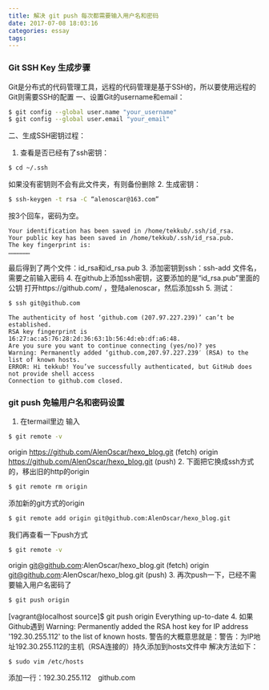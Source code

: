 ```yaml
---
title: 解决 git push 每次都需要输入用户名和密码
date: 2017-07-08 18:03:16
categories: essay
tags:
---
```


### Git SSH Key 生成步骤
Git是分布式的代码管理工具，远程的代码管理是基于SSH的，所以要使用远程的Git则需要SSH的配置
一、设置Git的username和email：
``` bash
$ git config --global user.name "your_username"
$ git config --global user.email "your_email"
```
二、生成SSH密钥过程：
1. 查看是否已经有了ssh密钥：
``` bash
$ cd ~/.ssh
```
如果没有密钥则不会有此文件夹，有则备份删除
2. 生成密钥：
``` bash
$ ssh-keygen -t rsa -C “alenoscar@163.com”
```
按3个回车，密码为空。
```
Your identification has been saved in /home/tekkub/.ssh/id_rsa.
Your public key has been saved in /home/tekkub/.ssh/id_rsa.pub.
The key fingerprint is:
………………
```
最后得到了两个文件：id_rsa和id_rsa.pub
3. 添加密钥到ssh：ssh-add 文件名，需要之前输入密码
4. 在github上添加ssh密钥，这要添加的是“id_rsa.pub”里面的公钥
打开https://github.com/ ，登陆alenoscar，然后添加ssh
5. 测试：
``` bash
$ ssh git@github.com
```
```
The authenticity of host ‘github.com (207.97.227.239)’ can’t be established.
RSA key fingerprint is 16:27:ac:a5:76:28:2d:36:63:1b:56:4d:eb:df:a6:48.
Are you sure you want to continue connecting (yes/no)? yes
Warning: Permanently added ‘github.com,207.97.227.239′ (RSA) to the list of known hosts.
ERROR: Hi tekkub! You’ve successfully authenticated, but GitHub does not provide shell access
Connection to github.com closed.
```

### git push 免输用户名和密码设置
1. 在termail里边 输入
``` bash
$ git remote -v
```
origin  https://github.com/AlenOscar/hexo_blog.git (fetch)
origin  https://github.com/AlenOscar/hexo_blog.git (push)
2. 下面把它换成ssh方式的，移出旧的http的origin
``` bash
$ git remote rm origin
```
添加新的git方式的origin
``` bash
$ git remote add origin git@github.com:AlenOscar/hexo_blog.git
```
我们再查看一下push方式
``` bash
$ git remote -v
```
origin  git@github.com:AlenOscar/hexo_blog.git (fetch)
origin  git@github.com:AlenOscar/hexo_blog.git (push)
3. 再次push一下，已经不需要输入用户名密码了
``` bash
$ git push origin 
```
[vagrant@localhost source]$ git push origin
Everything up-to-date
4. 如果 Github遇到 Warning: Permanently added the RSA host key for IP address '192.30.255.112' to the list of known hosts.
警告的大概意思就是：警告：为IP地址192.30.255.112的主机（RSA连接的）持久添加到hosts文件中
解决方法如下：
``` bash
$ sudo vim /etc/hosts
```
添加一行：192.30.255.112　github.com